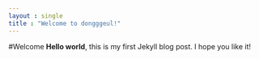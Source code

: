 ```yaml
---
layout : single
title : "Welcome to dongggeul!"
---
```


#Welcome
**Hello world**, this is my first Jekyll blog post.
I hope you like it!
